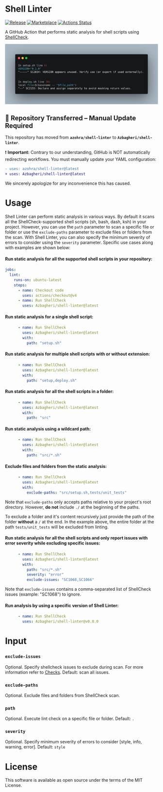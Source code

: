 # Shell Linter

[![Release](https://img.shields.io/github/release/Azbagheri/shell-linter.svg)](https://github.com/Azbagheri/shell-linter/releases)
[![Marketplace](https://img.shields.io/badge/GitHub-Marketplace-red.svg)](https://github.com/marketplace/actions/shell-linter)
[![Actions Status](https://github.com/Azbagheri/shell-linter/workflows/CI-workflow/badge.svg)](https://github.com/Azbagheri/shell-linter/actions?query=branch%3Adevelop)


A GitHub Action that performs static analysis for shell scripts using [ShellCheck](https://github.com/koalaman/shellcheck).

![](docs/images/preview.png)

## 🚨 Repository Transferred – Manual Update Required  

This repository has moved from **`azohra/shell-linter`** to **`Azbagheri/shell-linter`**.  

❗ **Important:** Contrary to our understanding, GitHub is NOT automatically redirecting workflows. You must manually update your YAML configuration:  

```diff
- uses: azohra/shell-linter@latest
+ uses: Azbagheri/shell-linter@latest 
```

We sincerely apologize for any inconvenience this has caused.
<br>

# Usage

Shell Linter can perform static analysis in various ways. By default it scans all the ShellCheck-supported shell scripts (sh, bash, dash, ksh) in your project. However, you can use the `path` parameter to scan a specific file or folder or use the `exclude-paths` parameter to exclude files or folders from the scan. With Shell Linter, you can also specify the minimum severity of errors to consider using the `severity` parameter. Specific use cases along with examples are shown below:

#### Run static analysis for all the supported shell scripts in your repository:
```yml
jobs:
  lint:
    runs-on: ubuntu-latest
    steps:
      - name: Checkout code
        uses: actions/checkout@v4
      - name: Run ShellCheck
        uses: Azbagheri/shell-linter@latest
```

#### Run static analysis for a single shell script:
```yml
      - name: Run ShellCheck
        uses: Azbagheri/shell-linter@latest
        with:
          path: "setup.sh"
```

#### Run static analysis for multiple shell scripts **with or without** extension:
```yml
      - name: Run ShellCheck
        uses: Azbagheri/shell-linter@latest
        with:
          path: "setup,deploy.sh"
```

#### Run static analysis for all the shell scripts in a folder:
```yml
      - name: Run ShellCheck
        uses: Azbagheri/shell-linter@latest
        with:
          path: "src"
```

#### Run static analysis using a **wildcard** path:
```yml
      - name: Run ShellCheck
        uses: Azbagheri/shell-linter@latest
        with:
          path: "src/*.sh"
```
#### Exclude files and folders from the static analysis:
```yml
      - name: Run ShellCheck
        uses: Azbagheri/shell-linter@latest
        with:
          exclude-paths: "src/setup.sh,tests/unit_tests" 
```
Note that `exclude-paths` only accepts paths relative to your project's root directory. However, **do not** include `./` at the beginning of the paths. 

To exclude a folder and it's content recursively just provide the path of the folder **without** a `/` at the end. In the example above, the entire folder at the path `tests/unit_tests` will be excluded from linting.

#### Run static analysis for all the shell scripts and only report issues with error severity while excluding specific issues:
```yml
      - name: Run ShellCheck
        uses: Azbagheri/shell-linter@latest
        with:
          path: "src/*.sh"
          severity: "error"
          exclude-issues: "SC1068,SC1066"
```
Note that `exclude-issues` contains a comma-separated list of ShellCheck issues (example: "SC1068") to ignore.

#### Run analysis by using a specific version of Shell Linter:
```yml
      - name: Run ShellCheck
        uses: Azbagheri/shell-linter@v0.8.0
```

# Input

### `exclude-issues`
Optional. Specify shellcheck issues to exclude during scan. For more information refer to [Checks](https://github.com/koalaman/shellcheck/wiki/Checks). Default: scan all issues.

### `exclude-paths`
Optional. Exclude files and folders from ShellCheck scan. 

### `path`
Optional. Execute lint check on a specific file or folder. Default: `.`

### `severity`
Optional. Specify minimum severity of errors to consider [style, info, warning, error]. Default: `style`

# License
This software is available as open source under the terms of the MIT License.

